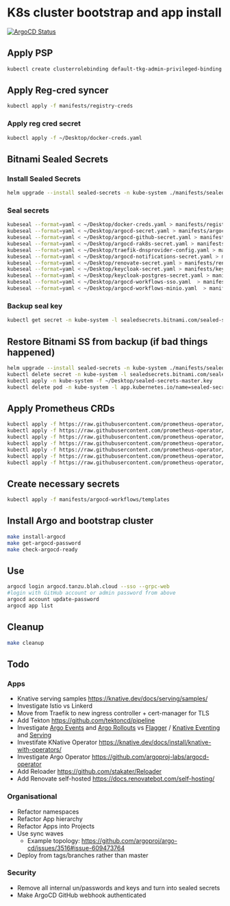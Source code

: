 # K8s cluster bootstrap and app install

[![ArgoCD Status](https://argocd.tanzu.blah.cloud/api/badge?name=bootstrap&revision=true)](https://argocd.tanzu.blah.cloud/api/badge?name=bootstrap)

## Apply PSP

```sh
kubectl create clusterrolebinding default-tkg-admin-privileged-binding --clusterrole=psp:vmware-system-privileged --group=system:authenticated
```

## Apply Reg-cred syncer

```sh
kubectl apply -f manifests/registry-creds
```

### Apply reg cred secret

```sh
kubectl apply -f ~/Desktop/docker-creds.yaml
```

## Bitnami Sealed Secrets

### Install Sealed Secrets

```sh
helm upgrade --install sealed-secrets -n kube-system ./manifests/sealed-secrets -f manifests/sealed-secrets/values.yaml
```

### Seal secrets

```sh
kubeseal --format=yaml < ~/Desktop/docker-creds.yaml > manifests/registry-creds/docker-creds-sealed.yaml
kubeseal --format=yaml < ~/Desktop/argocd-secret.yaml > manifests/argocd/templates/argocd-sealed-secret.yaml
kubeseal --format=yaml < ~/Desktop/argocd-github-secret.yaml > manifests/argocd/templates/argocd-github-sealed-secret.yaml
kubeseal --format=yaml < ~/Desktop/argocd-rak8s-secret.yaml > manifests/argocd/templates/argocd-rak8s-sealed-secret.yaml
kubeseal --format=yaml < ~/Desktop/traefik-dnsprovider-config.yaml > manifests/traefik/templates/traefik-dnsprovider-config-sealed.yaml
kubeseal --format=yaml < ~/Desktop/argocd-notifications-secret.yaml > manifests/argocd-notifications/templates/argocd-notifications-secret-sealed.yaml
kubeseal --format=yaml < ~/Desktop/renovate-secret.yaml > manifests/renovate/templates/renovate-sealed-secret.yaml
kubeseal --format=yaml < ~/Desktop/keycloak-secret.yaml > manifests/keycloak/templates/keycloak-secret-sealed.yaml
kubeseal --format=yaml < ~/Desktop/keycloak-postgres-secret.yaml > manifests/keycloak/templates/keycloak-postgres-secret-sealed.yaml
kubeseal --format=yaml < ~/Desktop/argocd-workflows-sso.yaml  > manifests/argocd-workflows/templates/argocd-workflows-sso-sealed.yaml
kubeseal --format=yaml < ~/Desktop/argocd-workflows-minio.yaml  > manifests/minio/templates/argocd-workflows-minio-sealed.yaml
```

### Backup seal key

```sh
kubectl get secret -n kube-system -l sealedsecrets.bitnami.com/sealed-secrets-key -o yaml > ~/Desktop/sealed-secrets-master.key
```

## Restore Bitnami SS from backup (if bad things happened)

```sh
helm upgrade --install sealed-secrets -n kube-system ./manifests/sealed-secrets -f manifests/sealed-secrets/values.yaml
kubectl delete secret -n kube-system -l sealedsecrets.bitnami.com/sealed-secrets-key=active
kubectl apply -n kube-system -f ~/Desktop/sealed-secrets-master.key
kubectl delete pod -n kube-system -l app.kubernetes.io/name=sealed-secrets
```

## Apply Prometheus CRDs

```sh
kubectl apply -f https://raw.githubusercontent.com/prometheus-operator/prometheus-operator/v0.47.0/example/prometheus-operator-crd/monitoring.coreos.com_alertmanagerconfigs.yaml
kubectl apply -f https://raw.githubusercontent.com/prometheus-operator/prometheus-operator/v0.47.0/example/prometheus-operator-crd/monitoring.coreos.com_alertmanagers.yaml
kubectl apply -f https://raw.githubusercontent.com/prometheus-operator/prometheus-operator/v0.47.0/example/prometheus-operator-crd/monitoring.coreos.com_podmonitors.yaml
kubectl apply -f https://raw.githubusercontent.com/prometheus-operator/prometheus-operator/v0.47.0/example/prometheus-operator-crd/monitoring.coreos.com_probes.yaml
kubectl apply -f https://raw.githubusercontent.com/prometheus-operator/prometheus-operator/v0.47.0/example/prometheus-operator-crd/monitoring.coreos.com_prometheuses.yaml
kubectl apply -f https://raw.githubusercontent.com/prometheus-operator/prometheus-operator/v0.47.0/example/prometheus-operator-crd/monitoring.coreos.com_servicemonitors.yaml
kubectl apply -f https://raw.githubusercontent.com/prometheus-operator/prometheus-operator/v0.47.0/example/prometheus-operator-crd/monitoring.coreos.com_thanosrulers.yaml
```

## Create necessary secrets

```sh
kubectl apply -f manifests/argocd-workflows/templates
```

## Install Argo and bootstrap cluster

```sh
make install-argocd
make get-argocd-password
make check-argocd-ready
```

## Use

```sh
argocd login argocd.tanzu.blah.cloud --sso --grpc-web
#login with GitHub account or admin password from above
argocd account update-password
argocd app list
```

## Cleanup

```sh
make cleanup
```

## Todo

### Apps

* Knative serving samples <https://knative.dev/docs/serving/samples/>
* Investigate Istio vs Linkerd
* Move from Traefik to new ingress controller + cert-manager for TLS
* Add Tekton <https://github.com/tektoncd/pipeline>
* Investigate [Argo Events](https://github.com/argoproj/argo-events) and [Argo Rollouts](https://argoproj.github.io/argo-rollouts/) vs [Flagger](https://github.com/fluxcd/flagger) / [Knative Eventing](https://knative.dev/docs/eventing/) and [Serving](https://knative.dev/docs/serving/)
* Investifate KNative Operator <https://knative.dev/docs/install/knative-with-operators/>
* Investigate Argo Operator <https://github.com/argoproj-labs/argocd-operator>
* Add Reloader <https://github.com/stakater/Reloader>
* Add Renovate self-hosted <https://docs.renovatebot.com/self-hosting/>

### Organisational

* Refactor namespaces
* Refactor App hierarchy
* Refactor Apps into Projects
* Use sync waves
  * Example topology: <https://github.com/argoproj/argo-cd/issues/3516#issue-609473764>
* Deploy from tags/branches rather than master

### Security

* Remove all internal un/passwords and keys and turn into sealed secrets
* Make ArgoCD GitHub webhook authenticated
